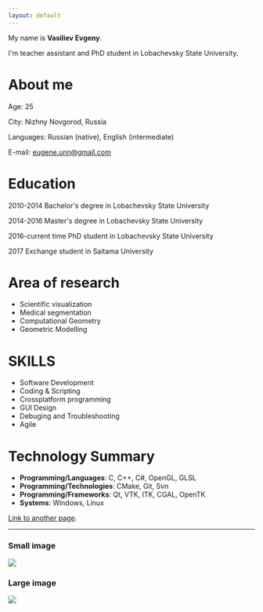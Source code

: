 ```yaml
---
layout: default
---
```


My name is **Vasiliev Evgeny**.

I'm teacher assistant and PhD student in Lobachevsky State University.

# [](#header-1)About me

Age: 25

City: Nizhny Novgorod, Russia

Languages: Russian (native), English (intermediate)

E-mail: eugene.unn@gmail.com

# [](#header-2)Education

2010-2014
Bachelor's degree in Lobachevsky State University

2014-2016
Master's degree in Lobachevsky State University 

2016-current time
PhD student in Lobachevsky State University

2017
Exchange student in Saitama University

# [](#header-2)Area of research

* Scientific visualization
* Medical segmentation
* Computational Geometry
* Geometric Modelling

# [](#header-2)SKILLS

* Software Development
* Coding & Scripting
* Crossplatform programming
* GUI Design
* Debuging and Troubleshooting
* Agile

# [](#header-2)Technology Summary

*   **Programming/Languages**: С, C++, C#, OpenGL, GLSL
*   **Programming/Technologies**: CMake, Git, Svn 
*   **Programming/Frameworks**: Qt, VTK, ITK, CGAL, OpenTK
*   **Systems**: Windows, Linux

[Link to another page](another-page).


* * *


### Small image

![](https://assets-cdn.github.com/images/icons/emoji/octocat.png)

### Large image

![](https://guides.github.com/activities/hello-world/branching.png)


